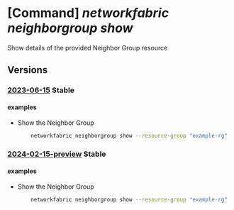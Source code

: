 # [Command] _networkfabric neighborgroup show_

Show details of the provided Neighbor Group resource

## Versions

### [2023-06-15](/Resources/mgmt-plane/L3N1YnNjcmlwdGlvbnMve30vcmVzb3VyY2Vncm91cHMve30vcHJvdmlkZXJzL21pY3Jvc29mdC5tYW5hZ2VkbmV0d29ya2ZhYnJpYy9uZWlnaGJvcmdyb3Vwcy97fQ==/2023-06-15.xml) **Stable**

<!-- mgmt-plane /subscriptions/{}/resourcegroups/{}/providers/microsoft.managednetworkfabric/neighborgroups/{} 2023-06-15 -->

#### examples

- Show the Neighbor Group
    ```bash
        networkfabric neighborgroup show --resource-group "example-rg" --resource-name "example-neighborgroup"
    ```

### [2024-02-15-preview](/Resources/mgmt-plane/L3N1YnNjcmlwdGlvbnMve30vcmVzb3VyY2Vncm91cHMve30vcHJvdmlkZXJzL21pY3Jvc29mdC5tYW5hZ2VkbmV0d29ya2ZhYnJpYy9uZWlnaGJvcmdyb3Vwcy97fQ==/2024-02-15-preview.xml) **Stable**

<!-- mgmt-plane /subscriptions/{}/resourcegroups/{}/providers/microsoft.managednetworkfabric/neighborgroups/{} 2024-02-15-preview -->

#### examples

- Show the Neighbor Group
    ```bash
        networkfabric neighborgroup show --resource-group "example-rg" --resource-name "example-neighborgroup"
    ```
